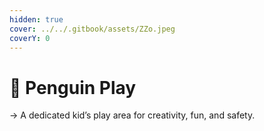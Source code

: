 ```yaml
---
hidden: true
cover: ../../.gitbook/assets/ZZo.jpeg
coverY: 0
---
```


# 📍 Penguin Play

→ A dedicated kid’s play area for creativity, fun, and safety.

